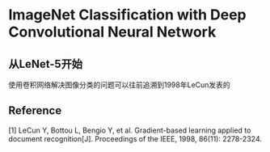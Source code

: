 # ImageNet Classification with Deep Convolutional Neural Network

## 从LeNet-5开始

使用卷积网络解决图像分类的问题可以往前追溯到1998年LeCun发表的

## Reference

\[1\] LeCun Y, Bottou L, Bengio Y, et al. Gradient-based learning applied to document recognition\[J\]. Proceedings of the IEEE, 1998, 86\(11\): 2278-2324.

